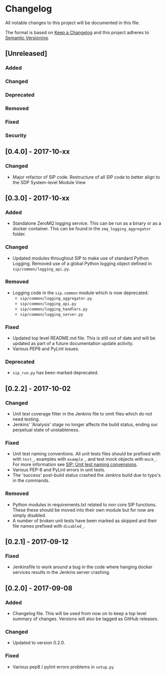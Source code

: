 # Changelog
All notable changes to this project will be documented in this file.

The format is based on [Keep a Changelog](http://keepachangelog.com/en/1.0.0/)
and this project adheres to [Semantic Versioning](http://semver.org/spec/v2.0.0.html).

## \[Unreleased\]
### Added
### Changed
### Deprecated
### Removed
### Fixed
### Security

## \[0.4.0\] - 2017-10-xx
### Changed
- Major refactor of SIP code. Restructure of all SIP code to better align
  to the SDP System-level Module View

## \[0.3.0\] - 2017-10-xx
### Added
- Standalone ZeroMQ logging service. This can be run as a binary or as
  a docker
  container. This can be found in the `zmq_logging_aggregator` folder.
### Changed
- Updated modules throughout SIP to make use of standard Python Logging.
  Removed use of a global Python logging object defined in
  `sip/common/logging_api.py`.
### Removed
- Logging code in the `sip.common` module which is now deprecated:
  - `sip/common/logging_aggregator.py`
  - `sip/common/logging_api.py`
  - `sip/common/logging_handlers.py`
  - `sip/common/logging_server.py`
### Fixed
- Updated top level README.md file. This is still out of date and will be
  updated as part of a future documentation update activity.
- Various PEP8 and PyLint issues.
### Deprecated
- `sip_run.py` has been marked deprecated.  

## \[0.2.2\] - 2017-10-02
### Changed
- Unit test coverage filter in the Jenkins file to omit files which do not need
  testing.
- Jenkins' 'Analysis' stage no longer affects the build status, ending our
  perpetual state of unstableness.
### Fixed
- Unit test naming conventions. All unit tests files should be prefixed with
  with `test_`, examples with `example_`, and test mock objects with `mock_`.
  For more information see
  [SIP: Unit test naming convensions](https://confluence.ska-sdp.org/display/WBS/SIP%3A+Unit+test+naming+conventions).
- Various PEP-8 and PyLint errors in unit tests.
- The 'success' post-build status crashed the Jenkins build due to typo's in the
  commands.
### Removed
- Python modules in requirements.txt related to non core SIP functions. These
  these should be moved into their own module but for now are simply disabled.
- A number of broken unit tests have been marked as skipped and their file
  names prefixed with `disabled_`.


## \[0.2.1\] - 2017-09-12
### Fixed
- Jenkinsfile to work around a bug in the code where hanging docker services
  results in the Jenkins server crashing.

## \[0.2.0\] - 2017-09-08
### Added
- Changelog file. This will be used from now on to keep a top level summary of
  changes. Versions will also be tagged as GitHub releases.
### Changed
- Updated to version 0.2.0.
### Fixed
- Various pep8 / pylint errors problems in `setup.py`
